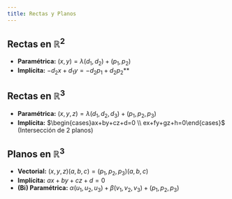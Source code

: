 ```yaml
---
title: Rectas y Planos
---
```


## Rectas en $\mathbb{R}^2$

- **Paramétrica:** $(x,y)=\lambda(d_1,d_2)+(p_1,p_2)$
- **Implícita:** $-d_2x + d_1y = -d_2p_1 + d_2p_2$**

## Rectas en $\mathbb{R}^3$

- **Paramétrica:** $(x,y,z)=\lambda(d_1,d_2,d_3)+(p_1,p_2,p_3)$
- **Implícita:** $\begin{cases}ax+by+cz+d=0 \\ ex+fy+gz+h=0\end{cases}$ (Intersección de 2 planos)

## Planos en $\mathbb{R}^3$

- **Vectorial:** $(x,y,z)(a,b,c)=(p_1,p_2,p_3)(a,b,c)$
- **Implícita:** $ax+by+cz+d=0$
- **(Bi) Paramétrica:** $\alpha(u_1,u_2,u_3)+\beta(v_1,v_2,v_3)+(p_1,p_2,p_3)$
